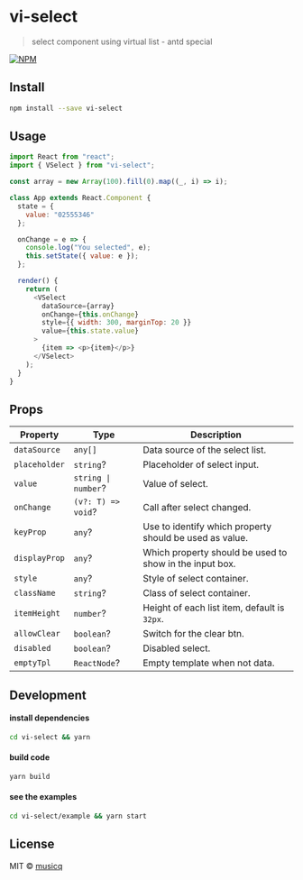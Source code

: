 # vi-select

> select component using virtual list - antd special

[![NPM](https://img.shields.io/npm/v/vi-select.svg)](https://www.npmjs.com/package/vi-select)

## Install

```bash
npm install --save vi-select
```

## Usage

```javascript
import React from "react";
import { VSelect } from "vi-select";

const array = new Array(100).fill(0).map((_, i) => i);

class App extends React.Component {
  state = {
    value: "02555346"
  };

  onChange = e => {
    console.log("You selected", e);
    this.setState({ value: e });
  };

  render() {
    return (
      <VSelect
        dataSource={array}
        onChange={this.onChange}
        style={{ width: 300, marginTop: 20 }}
        value={this.state.value}
      >
        {item => <p>{item}</p>}
      </VSelect>
    );
  }
}
```

## Props

| Property      | Type                | Description                                             |
| ------------- | ------------------- | ------------------------------------------------------- |
| `dataSource`  | `any[]`             | Data source of the select list.                         |
| `placeholder` | `string`?           | Placeholder of select input.                            |
| `value`       | `string \| number`? | Value of select.                                        |
| `onChange`    | `(v?: T) => void`?  | Call after select changed.                              |
| `keyProp`     | `any`?              | Use to identify which property should be used as value. |
| `displayProp` | `any`?              | Which property should be used to show in the input box. |
| `style`       | `any`?              | Style of select container.                              |
| `className`   | `string`?           | Class of select container.                              |
| `itemHeight`  | `number`?           | Height of each list item, default is `32px`.            |
| `allowClear`  | `boolean`?          | Switch for the clear btn.                               |
| `disabled`    | `boolean`?          | Disabled select.                                        |
| `emptyTpl`    | `ReactNode`?        | Empty template when not data.                           |


## Development

#### install dependencies

```bash
cd vi-select && yarn
```

#### build code

```bash
yarn build
```

#### see the examples

```bash
cd vi-select/example && yarn start
```

## License

MIT © [musicq](https://github.com/musicq)
